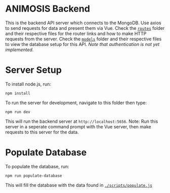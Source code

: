 # ANIMOSIS Backend

This is the backend API server which connects to the MongoDB. Use axios to send requests for data and present them via Vue.
Check the [```routes```](./routes) folder and their respective files for the router links and how to make HTTP requests from the server. Check the [```models```](./models) folder and their respective files to view the database setup for this API. *Note that authentication is not yet implemented.*

# Server Setup

To install node.js, run:
```
npm install
```

To run the server for development, navigate to this folder then type:
```
npm run dev
```

This will run the backend server at ```http://localhost:5656```.
Note: Run this server in a seperate command prompt with the Vue server, then make requests to this server for the data.

# Populate Database

To populate the database, run:
```
npm run populate-database
```
This will fill the database with the data found in [```./scripts/populate.js```](./scripts/populate.js)

